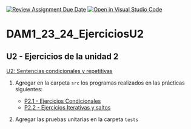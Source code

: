 [![Review Assignment Due Date](https://classroom.github.com/assets/deadline-readme-button-24ddc0f5d75046c5622901739e7c5dd533143b0c8e959d652212380cedb1ea36.svg)](https://classroom.github.com/a/EkDYhzkt)
[![Open in Visual Studio Code](https://classroom.github.com/assets/open-in-vscode-718a45dd9cf7e7f842a935f5ebbe5719a5e09af4491e668f4dbf3b35d5cca122.svg)](https://classroom.github.com/online_ide?assignment_repo_id=12572372&assignment_repo_type=AssignmentRepo)
# DAM1_23_24_EjerciciosU2

## U2 - Ejercicios de la unidad 2

[U2: Sentencias condicionales y repetitivas](https://revilofe.github.io/section1/u02/)

1. Agregar en la carpeta ```src``` los programas realizados en las prácticas siguientes:
    * [P2.1 - Ejercicios Condicionales](https://educacionadistancia.juntadeandalucia.es/centros/cadiz/mod/assign/view.php?id=127260)
    * [P2.2 - Ejercicios Iterativas y saltos](https://educacionadistancia.juntadeandalucia.es/centros/cadiz/mod/assign/view.php?id=127261)

2. Agregar las pruebas unitarias en la carpeta ```tests```
